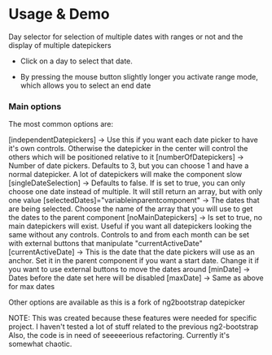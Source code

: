# Usage & Demo

Day selector for selection of multiple dates with ranges or not and the display of multiple datepickers

- Click on a day to select that date.

- By pressing the mouse button slightly longer you activate range mode, which allows you to select an end date


### Main options

The most common options are:

 [independentDatepickers] -> Use this if you want each date picker to have it's own controls. Otherwise the datepicker in the center will control the others which will be positioned relative to it
 [numberOfDatepickers] -> Number of date pickers. Defaults to 3, but you can choose 1 and have a normal datepicker. A lot of datepickers will make the component slow
 [singleDateSelection] -> Defaults to false. If is set to true, you can only choose one date instead of multiple. It will still return an array, but with only one value
 [selectedDates]="variableinparentcomponent" -> The dates that are being selected. Choose the name of the array that you will use to get the dates to the parent component
 [noMainDatepickers] -> Is set to true, no main datepickers will exist. Useful if you want all datepickers looking the same without any controls. Controls to and from each month can be set with
                        external buttons that manipulate "currentActiveDate"
 [currentActiveDate] -> This is the date that the date pickers will use as an anchor. Set it in the parent component if you want a start date. Change it if you want to use external buttons to move the dates around
 [minDate] -> Dates before the date set here will be disabled
 [maxDate] -> Same as above for max dates

 Other options are available as this is a fork of ng2bootstrap datepicker
 

 NOTE: This was created because these features were needed for specific project. I haven't tested a lot of stuff related to the previous ng2-bootstrap
       Also, the code is in need of seeeeerious refactoring. Currently it's somewhat chaotic.
